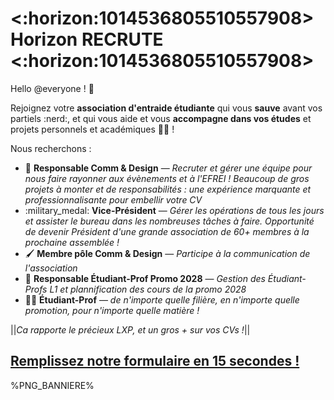 # <:horizon:1014536805510557908> **Horizon RECRUTE** <:horizon:1014536805510557908>

Hello @everyone ! :wave:

Rejoignez votre **association d'entraide étudiante** qui vous __sauve__ avant vos partiels :nerd:, et qui vous aide et vous **accompagne dans vos études** et projets personnels et académiques :student: !

Nous recherchons :
- :art: **Responsable Comm & Design**   —   *Recruter et gérer une équipe pour nous faire rayonner aux évènements et à l'EFREI ! Beaucoup de gros projets à monter et de responsabilités : une expérience marquante et professionnalisante pour embellir votre CV*
- :military_medal: **Vice-Président**   —   *Gérer les opérations de tous les jours et assister le bureau dans les nombreuses tâches à faire. Opportunité de devenir Président d'une grande association de 60+ membres à la prochaine assemblée !*
- :paintbrush: **Membre pôle Comm & Design**   —   *Participe à la communication de l'association*
- :billed_cap: **Responsable Étudiant-Prof Promo 2028**   —   *Gestion des Étudiant-Profs L1 et plannification des cours de la promo 2028*
- :teacher: **Étudiant-Prof**   —   *de n'importe quelle filière, en n'importe quelle promotion, pour n'importe quelle matière !*

||*Ca rapporte le précieux LXP, et un gros + sur vos CVs !*||

## [**Remplissez notre formulaire en 15 secondes !**](<https://forms.gle/ogZfDbVAzkpCyrkx5>)


%PNG_BANNIERE%
